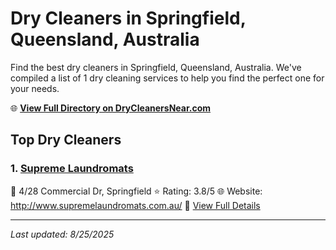 # Dry Cleaners in Springfield, Queensland, Australia

Find the best dry cleaners in Springfield, Queensland, Australia. We've compiled a list of 1 dry cleaning services to help you find the perfect one for your needs.

🌐 **[View Full Directory on DryCleanersNear.com](https://drycleanersnear.com/city/Australia/Queensland/Springfield)**

## Top Dry Cleaners

### 1. [Supreme Laundromats](https://drycleanersnear.com/dryCleaner/68aa735039cc7c0899005a12/supreme-laundromats)
📍 4/28 Commercial Dr, Springfield
⭐ Rating: 3.8/5
🌐 Website: http://www.supremelaundromats.com.au/
🔗 [View Full Details](https://drycleanersnear.com/dryCleaner/68aa735039cc7c0899005a12/supreme-laundromats)


---

*Last updated: 8/25/2025*
